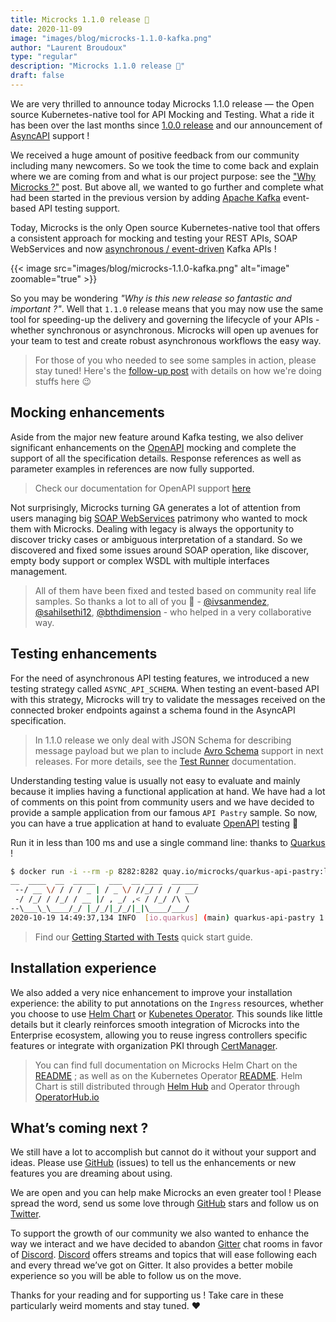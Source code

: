 ```yaml
---
title: Microcks 1.1.0 release 🚀
date: 2020-11-09
image: "images/blog/microcks-1.1.0-kafka.png"
author: "Laurent Broudoux"
type: "regular"
description: "Microcks 1.1.0 release 🚀"
draft: false
---
```


We are very thrilled to announce today Microcks 1.1.0 release — the Open source Kubernetes-native tool for API Mocking and Testing. What a ride it has been over the last months since [1.0.0 release](https://microcks.io/blog/microcks-1.0.0-release/) and our announcement of [AsyncAPI](https://www.asyncapi.com/) support !

We received a huge amount of positive feedback from our community including many newcomers. So we took the time to come back and explain where we are coming from and what is our project purpose: see the ["Why Microcks ?"](https://microcks.io/blog/why-microcks/) post. But above all, we wanted to go further and complete what had been started in the previous version by adding [Apache Kafka](https://kafka.apache.org/) event-based API testing support. 

Today, Microcks is the only Open source Kubernetes-native tool that offers a consistent approach for mocking and testing your REST APIs, SOAP WebServices and now [asynchronous / event-driven](https://www.asyncapi.com/docs/community/tooling#mocking) Kafka APIs !

{{< image src="images/blog/microcks-1.1.0-kafka.png" alt="image" zoomable="true" >}}

So you may be wondering *"Why is this new release so fantastic and important ?"*. Well that `1.1.0` release means that you may now use the same tool for speeding-up the delivery and governing the lifecycle of your APIs - whether synchronous or asynchronous. Microcks will open up avenues for your team to test and create robust asynchronous workflows the easy way. 

> For those of you who needed to see some samples in action, please stay tuned! Here's the [follow-up post](../apache-kafka-mocking-testing) with details on how we're doing stuffs here 😉

## Mocking enhancements

Aside from the major new feature around Kafka testing, we also deliver significant enhancements on the [OpenAPI](https://www.openapis.org/) mocking and complete the support of all the specification details. Response references as well as parameter examples in references are now fully supported.

> Check our documentation for OpenAPI support [here](https://microcks.io/documentation/using/openapi/)

Not surprisingly, Microcks turning GA generates a lot of attention from users managing big [SOAP WebServices](https://simple.wikipedia.org/wiki/SOAP_(protocol)) patrimony who wanted to mock them with Microcks. Dealing with legacy is always the opportunity to discover tricky cases or ambiguous interpretation of a standard. So we discovered and fixed some issues around SOAP operation, like discover, empty body support or complex WSDL with multiple interfaces management.

> All of them have been fixed and tested based on community real life samples. So thanks a lot to all of you 🙏 - [@ivsanmendez](https://github.com/ivsanmendez), [@sahilsethi12](https://github.com/sahilsethi12), [@bthdimension](https://github.com/bthdimension) -  who helped in a very collaborative way.

## Testing enhancements

For the need of asynchronous API testing features, we introduced a new testing strategy called `ASYNC_API_SCHEMA`. When testing an event-based API with this strategy, Microcks will try to validate the messages received on the connected broker endpoints against a schema found in the AsyncAPI specification.

> In 1.1.0 release we only deal with JSON Schema for describing message payload but we plan to include [Avro Schema](http://avro.apache.org/docs/current/spec.html) support in next releases. For more details, see the [Test Runner](https://microcks.io/documentation/using/tests/#test-runner) documentation.

Understanding testing value is usually not easy to evaluate and mainly because it implies having a functional application at hand. We have had a lot of comments on this point from community users and we have decided to provide a sample application from our famous `API Pastry` sample. So now, you can have a true application at hand to evaluate [OpenAPI](https://www.openapis.org/) testing 🥳

Run it in less than 100 ms and use a single command line: thanks to [Quarkus](https://quarkus.io/) !

```sh
$ docker run -i --rm -p 8282:8282 quay.io/microcks/quarkus-api-pastry:latest
__  ____  __  _____   ___  __ ____  ______ 
 --/ __ \/ / / / _ | / _ \/ //_/ / / / __/ 
 -/ /_/ / /_/ / __ |/ , _/ ,< / /_/ /\ \  
--\___\_\____/_/ |_/_/|_/_/|_|\____/___/   
2020-10-19 14:49:37,134 INFO  [io.quarkus] (main) quarkus-api-pastry 1.0.0-SNAPSHOT native (powered by Quarkus 1.7.1.Final) started in 0.104s. Listening on: http://0.0.0.0:8282
```

> Find our [Getting Started with Tests](https://microcks.io/documentation/getting-started-tests/) quick start guide.

## Installation experience

We also added a very nice enhancement to improve your installation experience: the ability to put annotations on the `Ingress` resources, whether you choose to use [Helm Chart](https://microcks.io/documentation/installing/kubernetes/) or [Kubenetes Operator](https://microcks.io/documentation/installing/operator/). This sounds like little details but it clearly reinforces smooth integration of Microcks into the Enterprise ecosystem, allowing you to reuse ingress controllers specific features or integrate with organization PKI through [CertManager](https://cert-manager.io/).

> You can find full documentation on Microcks Helm Chart on the [README](https://github.com/microcks/microcks/blob/master/install/kubernetes/README.md) ; as well as on the Kubernetes Operator [README](https://github.com/microcks/microcks-ansible-operator/blob/master/README.md). Helm Chart is still distributed through [Helm Hub](https://hub.helm.sh/charts/microcks/microcks) and Operator through [OperatorHub.io](https://operatorhub.io/operator/microcks)

## What’s coming next ?

We still have a lot to accomplish but cannot do it without your support and ideas. Please use [GitHub](https://github.com/microcks/microcks/issues) (issues) to tell us the enhancements or new features you are dreaming about using. 

We are open and you can help make Microcks an even greater tool ! Please spread the word, send us some love through [GitHub](https://github.com/microcks/microcks) stars and follow us on [Twitter](https://twitter.com/microcksio).

To support the growth of our community we also wanted to enhance the way we interact and we have decided to abandon [Gitter](https://gitter.im/microcks/microcks) chat rooms in favor of [Discord](https://microcks.io/discord-invite/). [Discord](https://microcks.io/discord-invite/) offers streams and topics that will ease following each and every thread we’ve got on Gitter. It also provides a better mobile experience so you will be able to follow us on the move.

Thanks for your reading and for supporting us ! Take care in these particularly weird moments and stay tuned. ❤️
